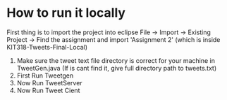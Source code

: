 # How to run it locally

First thing is to import the project into eclipse
File -> Import -> Existing Project -> Find the assignment and import 'Assignment 2' (which is inside KIT318-Tweets-Final-Local)

1. Make sure the tweet text file directory is correct for your machine in TweetGen.java (If is cant find it, give full directory path to tweets.txt)
2. First Run Tweetgen
3. Now Run TweetServer
4. Now Run Tweet Cient
